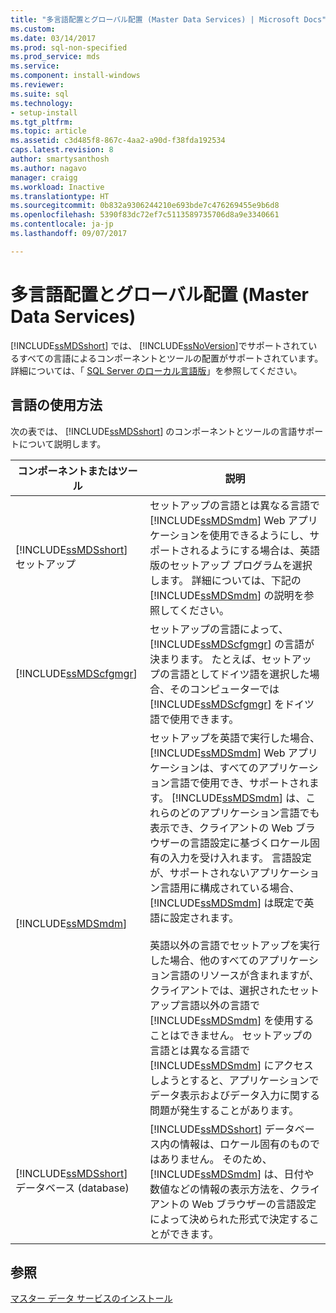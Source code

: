 ```yaml
---
title: "多言語配置とグローバル配置 (Master Data Services) | Microsoft Docs"
ms.custom: 
ms.date: 03/14/2017
ms.prod: sql-non-specified
ms.prod_service: mds
ms.service: 
ms.component: install-windows
ms.reviewer: 
ms.suite: sql
ms.technology:
- setup-install
ms.tgt_pltfrm: 
ms.topic: article
ms.assetid: c3d485f8-867c-4aa2-a90d-f38fda192534
caps.latest.revision: 8
author: smartysanthosh
ms.author: nagavo
manager: craigg
ms.workload: Inactive
ms.translationtype: HT
ms.sourcegitcommit: 0b832a9306244210e693bde7c476269455e9b6d8
ms.openlocfilehash: 5390f83dc72ef7c5113589735706d8a9e3340661
ms.contentlocale: ja-jp
ms.lasthandoff: 09/07/2017

---
```

# <a name="multi-lingual-and-global-deployments-master-data-services"></a>多言語配置とグローバル配置 (Master Data Services)
  [!INCLUDE[ssMDSshort](../../includes/ssmdsshort-md.md)] では、 [!INCLUDE[ssNoVersion](../../includes/ssnoversion-md.md)]でサポートされているすべての言語によるコンポーネントとツールの配置がサポートされています。 詳細については、「 [SQL Server のローカル言語版](../../sql-server/install/local-language-versions-in-sql-server.md)」を参照してください。  
  
## <a name="how-languages-are-used"></a>言語の使用方法  
 次の表では、 [!INCLUDE[ssMDSshort](../../includes/ssmdsshort-md.md)] のコンポーネントとツールの言語サポートについて説明します。  
  
|コンポーネントまたはツール|説明|  
|-----------------------|-----------------|  
|[!INCLUDE[ssMDSshort](../../includes/ssmdsshort-md.md)] セットアップ|セットアップの言語とは異なる言語で [!INCLUDE[ssMDSmdm](../../includes/ssmdsmdm-md.md)] Web アプリケーションを使用できるようにし、サポートされるようにする場合は、英語版のセットアップ プログラムを選択します。 詳細については、下記の [!INCLUDE[ssMDSmdm](../../includes/ssmdsmdm-md.md)] の説明を参照してください。|  
|[!INCLUDE[ssMDScfgmgr](../../includes/ssmdscfgmgr-md.md)]|セットアップの言語によって、 [!INCLUDE[ssMDScfgmgr](../../includes/ssmdscfgmgr-md.md)] の言語が決まります。 たとえば、セットアップの言語としてドイツ語を選択した場合、そのコンピューターでは [!INCLUDE[ssMDScfgmgr](../../includes/ssmdscfgmgr-md.md)] をドイツ語で使用できます。|  
|[!INCLUDE[ssMDSmdm](../../includes/ssmdsmdm-md.md)]|セットアップを英語で実行した場合、 [!INCLUDE[ssMDSmdm](../../includes/ssmdsmdm-md.md)] Web アプリケーションは、すべてのアプリケーション言語で使用でき、サポートされます。 [!INCLUDE[ssMDSmdm](../../includes/ssmdsmdm-md.md)] は、これらのどのアプリケーション言語でも表示でき、クライアントの Web ブラウザーの言語設定に基づくロケール固有の入力を受け入れます。 言語設定が、サポートされないアプリケーション言語用に構成されている場合、 [!INCLUDE[ssMDSmdm](../../includes/ssmdsmdm-md.md)] は既定で英語に設定されます。<br /><br /> 英語以外の言語でセットアップを実行した場合、他のすべてのアプリケーション言語のリソースが含まれますが、クライアントでは、選択されたセットアップ言語以外の言語で [!INCLUDE[ssMDSmdm](../../includes/ssmdsmdm-md.md)] を使用することはできません。 セットアップの言語とは異なる言語で [!INCLUDE[ssMDSmdm](../../includes/ssmdsmdm-md.md)] にアクセスしようとすると、アプリケーションでデータ表示およびデータ入力に関する問題が発生することがあります。|  
|[!INCLUDE[ssMDSshort](../../includes/ssmdsshort-md.md)] データベース (database)|[!INCLUDE[ssMDSshort](../../includes/ssmdsshort-md.md)] データベース内の情報は、ロケール固有のものではありません。 そのため、 [!INCLUDE[ssMDSmdm](../../includes/ssmdsmdm-md.md)] は、日付や数値などの情報の表示方法を、クライアントの Web ブラウザーの言語設定によって決められた形式で決定することができます。|  
  
## <a name="see-also"></a>参照  
 [マスター データ サービスのインストール](../../master-data-services/install-windows/install-master-data-services.md)  
  
  

